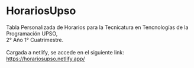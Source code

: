 # HorariosUpso
Tabla Personalizada de Horarios para la Tecnicatura en Tencnologías de la Programación UPSO,<br>
2° Año 1° Cuatrimestre.<br><br>
Cargada a netlify, se accede en el siguiente link: https://horariosupso.netlify.app/
